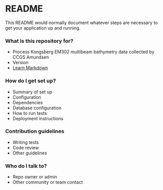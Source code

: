 # README #

This README would normally document whatever steps are necessary to get your application up and running.

### What is this repository for? ###

* Process Kongsberg EM302 multibeam bathymetry data collected by CCGS Amundsen
* Version
* [Learn Markdown](https://bitbucket.org/tutorials/markdowndemo)

### How do I get set up? ###

* Summary of set up
* Configuration
* Dependencies
* Database configuration
* How to run tests
* Deployment instructions

### Contribution guidelines ###

* Writing tests
* Code review
* Other guidelines

### Who do I talk to? ###

* Repo owner or admin
* Other community or team contact